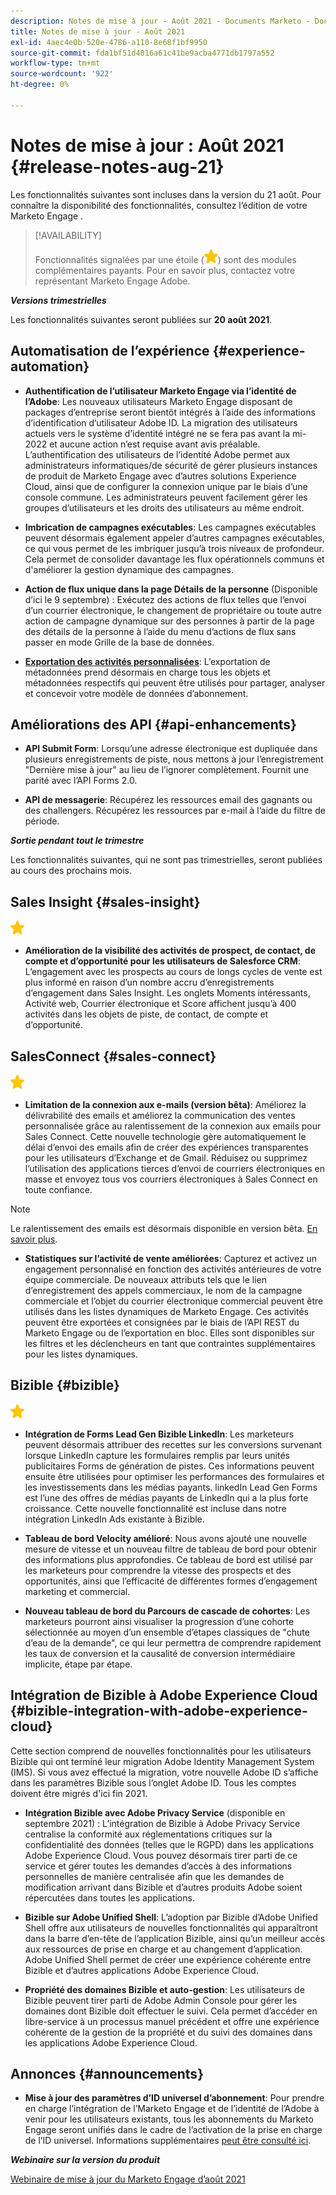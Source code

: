 ```yaml
---
description: Notes de mise à jour - Août 2021 - Documents Marketo - Documentation du produit
title: Notes de mise à jour - Août 2021
exl-id: 4aec4e0b-520e-4786-a110-8e68f1bf9950
source-git-commit: fda1bf51d4016a61c41be9acba4771db1797a552
workflow-type: tm+mt
source-wordcount: '922'
ht-degree: 0%

---
```


# Notes de mise à jour : Août 2021 {#release-notes-aug-21}

Les fonctionnalités suivantes sont incluses dans la version du 21 août. Pour connaître la disponibilité des fonctionnalités, consultez l’édition de votre Marketo Engage .

>[!AVAILABILITY]
>
>Fonctionnalités signalées par une étoile (![](assets/yellow-star.png)) sont des modules complémentaires payants. Pour en savoir plus, contactez votre représentant Marketo Engage Adobe.

**_Versions trimestrielles_**

Les fonctionnalités suivantes seront publiées sur **20 août 2021**.

## Automatisation de l’expérience {#experience-automation}

* **Authentification de l’utilisateur Marketo Engage via l’identité de l’Adobe**: Les nouveaux utilisateurs Marketo Engage disposant de packages d’entreprise seront bientôt intégrés à l’aide des informations d’identification d’utilisateur Adobe ID. La migration des utilisateurs actuels vers le système d’identité intégré ne se fera pas avant la mi-2022 et aucune action n’est requise avant avis préalable. L’authentification des utilisateurs de l’identité Adobe permet aux administrateurs informatiques/de sécurité de gérer plusieurs instances de produit de Marketo Engage avec d’autres solutions Experience Cloud, ainsi que de configurer la connexion unique par le biais d’une console commune. Les administrateurs peuvent facilement gérer les groupes d’utilisateurs et les droits des utilisateurs au même endroit.

* **Imbrication de campagnes exécutables**: Les campagnes exécutables peuvent désormais également appeler d’autres campagnes exécutables, ce qui vous permet de les imbriquer jusqu’à trois niveaux de profondeur. Cela permet de consolider davantage les flux opérationnels communs et d&#39;améliorer la gestion dynamique des campagnes.

* **Action de flux unique dans la page Détails de la personne** (Disponible d’ici le 9 septembre) : Exécutez des actions de flux telles que l’envoi d’un courrier électronique, le changement de propriétaire ou toute autre action de campagne dynamique sur des personnes à partir de la page des détails de la personne à l’aide du menu d’actions de flux sans passer en mode Grille de la base de données.

* **[Exportation des activités personnalisées](/help/marketo/product-docs/administration/marketo-custom-activities/custom-activity-metadata-export.md)**: L’exportation de métadonnées prend désormais en charge tous les objets et métadonnées respectifs qui peuvent être utilisés pour partager, analyser et concevoir votre modèle de données d’abonnement.

## Améliorations des API {#api-enhancements}

* **API Submit Form**: Lorsqu’une adresse électronique est dupliquée dans plusieurs enregistrements de piste, nous mettons à jour l’enregistrement &quot;Dernière mise à jour&quot; au lieu de l’ignorer complètement. Fournit une parité avec l’API Forms 2.0.

* **API de messagerie**: Récupérez les ressources email des gagnants ou des challengers. Récupérez les ressources par e-mail à l’aide du filtre de période.

**_Sortie pendant tout le trimestre_**

Les fonctionnalités suivantes, qui ne sont pas trimestrielles, seront publiées au cours des prochains mois.

## Sales Insight {#sales-insight}

![(étoile)](assets/yellow-star.png)

* **Amélioration de la visibilité des activités de prospect, de contact, de compte et d’opportunité pour les utilisateurs de Salesforce CRM**: L’engagement avec les prospects au cours de longs cycles de vente est plus informé en raison d’un nombre accru d’enregistrements d’engagement dans Sales Insight. Les onglets Moments intéressants, Activité web, Courrier électronique et Score affichent jusqu’à 400 activités dans les objets de piste, de contact, de compte et d’opportunité.

## SalesConnect {#sales-connect}

![(étoile)](assets/yellow-star.png)

* **Limitation de la connexion aux e-mails (version bêta)**: Améliorez la délivrabilité des emails et améliorez la communication des ventes personnalisée grâce au ralentissement de la connexion aux emails pour Sales Connect. Cette nouvelle technologie gère automatiquement le délai d’envoi des emails afin de créer des expériences transparentes pour les utilisateurs d’Exchange et de Gmail. Réduisez ou supprimez l’utilisation des applications tierces d’envoi de courriers électroniques en masse et envoyez tous vos courriers électroniques à Sales Connect en toute confiance.

>[!NOTE]
>
>Le ralentissement des emails est désormais disponible en version bêta. [En savoir plus](/help/marketo/product-docs/marketo-sales-connect/email/email-delivery/email-connection-throttling.md).

* **Statistiques sur l’activité de vente améliorées**: Capturez et activez un engagement personnalisé en fonction des activités antérieures de votre équipe commerciale. De nouveaux attributs tels que le lien d’enregistrement des appels commerciaux, le nom de la campagne commerciale et l’objet du courrier électronique commercial peuvent être utilisés dans les listes dynamiques de Marketo Engage.  Ces activités peuvent être exportées et consignées par le biais de l’API REST du Marketo Engage ou de l’exportation en bloc. Elles sont disponibles sur les filtres et les déclencheurs en tant que contraintes supplémentaires pour les listes dynamiques.

## Bizible {#bizible}

![](assets/yellow-star.png)

* **Intégration de Forms Lead Gen Bizible LinkedIn**: Les marketeurs peuvent désormais attribuer des recettes sur les conversions survenant lorsque LinkedIn capture les formulaires remplis par leurs unités publicitaires Forms de génération de pistes. Ces informations peuvent ensuite être utilisées pour optimiser les performances des formulaires et les investissements dans les médias payants. linkedIn Lead Gen Forms est l’une des offres de médias payants de LinkedIn qui a la plus forte croissance. Cette nouvelle fonctionnalité est incluse dans notre intégration LinkedIn Ads existante à Bizible.   
* **Tableau de bord Velocity amélioré**: Nous avons ajouté une nouvelle mesure de vitesse et un nouveau filtre de tableau de bord pour obtenir des informations plus approfondies. Ce tableau de bord est utilisé par les marketeurs pour comprendre la vitesse des prospects et des opportunités, ainsi que l’efficacité de différentes formes d’engagement marketing et commercial.

* **Nouveau tableau de bord du Parcours de cascade de cohortes**: Les marketeurs pourront ainsi visualiser la progression d’une cohorte sélectionnée au moyen d’un ensemble d’étapes classiques de &quot;chute d’eau de la demande&quot;, ce qui leur permettra de comprendre rapidement les taux de conversion et la causalité de conversion intermédiaire implicite, étape par étape.

## Intégration de Bizible à Adobe Experience Cloud {#bizible-integration-with-adobe-experience-cloud}

Cette section comprend de nouvelles fonctionnalités pour les utilisateurs Bizible qui ont terminé leur migration Adobe Identity Management System (IMS). Si vous avez effectué la migration, votre nouvelle Adobe ID s’affiche dans les paramètres Bizible sous l’onglet Adobe ID. Tous les comptes doivent être migrés d&#39;ici fin 2021.

* **Intégration Bizible avec Adobe Privacy Service** (disponible en septembre 2021) : L’intégration de Bizible à Adobe Privacy Service centralise la conformité aux réglementations critiques sur la confidentialité des données (telles que le RGPD) dans les applications Adobe Experience Cloud. Vous pouvez désormais tirer parti de ce service et gérer toutes les demandes d’accès à des informations personnelles de manière centralisée afin que les demandes de modification arrivant dans Bizible et d’autres produits Adobe soient répercutées dans toutes les applications.

* **Bizible sur Adobe Unified Shell**: L’adoption par Bizible d’Adobe Unified Shell offre aux utilisateurs de nouvelles fonctionnalités qui apparaîtront dans la barre d’en-tête de l’application Bizible, ainsi qu’un meilleur accès aux ressources de prise en charge et au changement d’application. Adobe Unified Shell permet de créer une expérience cohérente entre Bizible et d’autres applications Adobe Experience Cloud.

* **Propriété des domaines Bizible et auto-gestion**: Les utilisateurs de Bizible peuvent tirer parti de Adobe Admin Console pour gérer les domaines dont Bizible doit effectuer le suivi. Cela permet d’accéder en libre-service à un processus manuel précédent et offre une expérience cohérente de la gestion de la propriété et du suivi des domaines dans les applications Adobe Experience Cloud.

## Annonces {#announcements}

* **Mise à jour des paramètres d’ID universel d’abonnement**: Pour prendre en charge l’intégration de l’Marketo Engage et de l’identité de l’Adobe à venir pour les utilisateurs existants, tous les abonnements du Marketo Engage seront unifiés dans le cadre de l’activation de la prise en charge de l’ID universel. Informations supplémentaires [peut être consulté ici](/help/marketo/product-docs/administration/settings/using-a-universal-id-for-subscription-login.md).

**_Webinaire sur la version du produit_**

[Webinaire de mise à jour du Marketo Engage d’août 2021](https://engage.marketo.com/August21_Release_Webinar.html)
